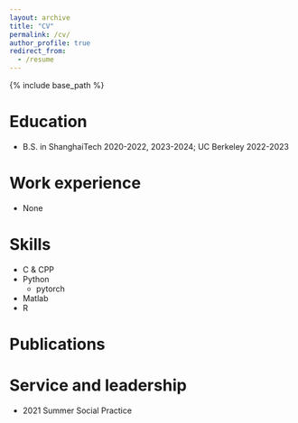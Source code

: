 ```yaml
---
layout: archive
title: "CV"
permalink: /cv/
author_profile: true
redirect_from:
  - /resume
---
```


{% include base_path %}

Education
======
* B.S. in ShanghaiTech 2020-2022, 2023-2024; UC Berkeley 2022-2023


Work experience
======
* None
  
Skills
======
* C & CPP
* Python
  * pytorch
* Matlab
* R

Publications
======
  <!-- <ul>{% for post in site.publications %}
    {% include archive-single-cv.html %}
  {% endfor %}</ul> -->
  

  
Service and leadership
======
* 2021 Summer Social Practice
